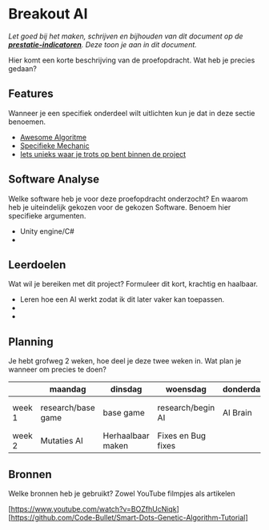 # Breakout AI
*Let goed bij het maken, schrijven en bijhouden van dit document op de **[prestatie-indicatoren](https://drive.google.com/drive/folders/1y8l0Zr4E8b6gYJui_pSzQaoWr-gEr6JN?usp=sharing)**. Deze toon je aan in dit document.*

Hier komt een korte beschrijving van de proefopdracht. Wat heb je precies gedaan? 

## Features
Wanneer je een specifiek onderdeel wilt uitlichten kun je dat in deze sectie benoemen.

- [Awesome Algoritme](link)
- [Specifieke Mechanic](link)
- [Iets unieks waar je trots op bent binnen de project](link)

## Software Analyse 
Welke software heb je voor deze proefopdracht onderzocht? En waarom heb je uiteindelijk gekozen voor de gekozen Software. Benoem hier specifieke argumenten.
- Unity engine/C#
- 

## Leerdoelen 
Wat wil je bereiken met dit project? Formuleer dit kort, krachtig en haalbaar.
- Leren hoe een AI werkt zodat ik dit later vaker kan toepassen.
- 
- 

## Planning 
Je hebt grofweg 2 weken, hoe deel je deze twee weken in. Wat plan je wanneer om precies te doen?

| | maandag | dinsdag | woensdag | donderdag | vrijdag |
| --- | --- | --- | --- | --- | --- |
|week 1 |research/base game|base game|research/begin AI|AI Brain|Ai Brain en Populatie|
|week 2 |Mutaties AI|Herhaalbaar maken|Fixes en Bug fixes|

## Bronnen
Welke bronnen heb je gebruikt? Zowel YouTube filmpjes als artikelen

[https://www.youtube.com/watch?v=BOZfhUcNiqk]
[https://github.com/Code-Bullet/Smart-Dots-Genetic-Algorithm-Tutorial]

